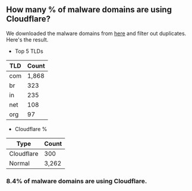 ## How many % of malware domains are using Cloudflare?


We downloaded the malware domains from [here](https://urlhaus.abuse.ch) and filter out duplicates.
Here's the result.


[//]: # (start replacement)


- Top 5 TLDs

| TLD | Count |
| --- | --- |
| com | 1,868 |
| br | 323 |
| in | 235 |
| net | 108 |
| org | 97 |


- Cloudflare %

| Type | Count |
| --- | --- |
| Cloudflare | 300 |
| Normal | 3,262 |


### 8.4% of malware domains are using Cloudflare.